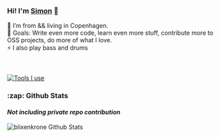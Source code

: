 ### Hi! I'm [Simon][website] 👋

🏡 I’m from && living in Copenhagen.
<br />
🥅 Goals: Write even more code, learn even more stuff, contribute more to OSS projects, do more of what I love.
<br />
⚡ I also play bass and drums
<br />
<br />
<br />

[![Tools I use](https://skillicons.dev/icons?i=go,zig,ts,kubernetes,terraform,docker,linux,vim,aws,bash,git,githubactions,nginx,postgres,raspberrypi,githubactions,graphql,redis)](https://skillicons.dev)
<br />


<h3>:zap: Github Stats</h3>
<h4><i>Not including private repo contribution</i></h4>

<img align="left" alt="blixenkrone Github Stats" src="https://github-readme-stats.vercel.app/api?username=blixenkrone&show_icons=true&hide_border=true" /> 
<br />
<br />

[website]: https://blixenkrone.dev
[linkedin]: https://linkedin.com/in/blixenkrone
